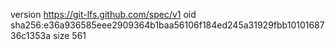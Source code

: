 version https://git-lfs.github.com/spec/v1
oid sha256:e36a936585eee2909364b1baa56106f184ed245a31929fbb1010168736c1353a
size 561
